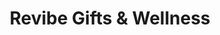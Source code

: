 ---
title: "Revibe Gifts & Wellness"
url: /schuylerville/revibe-gifts-und-wellness/
shop: Andenken
---